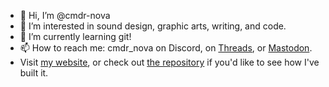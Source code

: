 - 👋 Hi, I’m @cmdr-nova
- 👀 I’m interested in sound design, graphic arts, writing, and code.
- 🌱 I’m currently learning git!
- 📫 How to reach me: cmdr_nova on Discord, on <a href="https://www.threads.net/@cmdr_nova" target="_blank">Threads</a>, or <a href="https://mastodon.social/@cmdr_nova" target="_blank">Mastodon</a>.
- Visit <a href="https://cmdr-nova.neocities.org" target="_blank">my website</a>, or check out <a href="https://github.com/cmdr-nova/cmdr-nova.github.io">the repository</a> if you'd like to see how I've built it.
<!---
cmdr-nova/cmdr-nova is a ✨ special ✨ repository because its `README.md` (this file) appears on your GitHub profile.
You can click the Preview link to take a look at your changes.
--->
